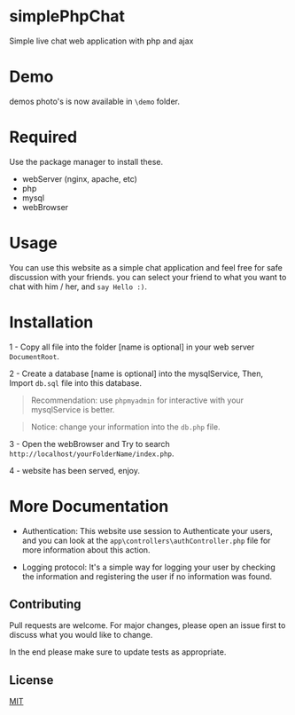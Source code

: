 # simplePhpChat

Simple live chat web application with php and ajax

# Demo
demos photo's is now available in `\demo` folder.

# Required

Use the package manager to install these.

* webServer (nginx, apache, etc)
* php
* mysql
* webBrowser

# Usage

You can use this website as a simple chat application and feel free for safe discussion with your friends. you can
select your friend to what you want to chat with him / her, and `say Hello :)`.

# Installation

1 - Copy all file into the folder [name is optional] in your web server `DocumentRoot`.

2 - Create a  database [name is optional] into the mysqlService, Then, Import `db.sql` file into this
database.
> Recommendation: use `phpmyadmin` for interactive with your mysqlService is better.

> Notice: change your information into the `db.php` file.

3 - Open the webBrowser and Try to search `http://localhost/yourFolderName/index.php`.

4 - website has been served, enjoy.

# More Documentation

* Authentication: This website use session to Authenticate your users, and you can look at the
  `app\controllers\authController.php` file for more information about this action.


* Logging protocol: It's a simple way for logging your user by checking the information and registering the user if no
  information was found.

## Contributing

Pull requests are welcome. For major changes, please open an issue first to discuss what you would like to change.

In the end please make sure to update tests as appropriate.

## License

[MIT](https://choosealicense.com/licenses/mit/)
